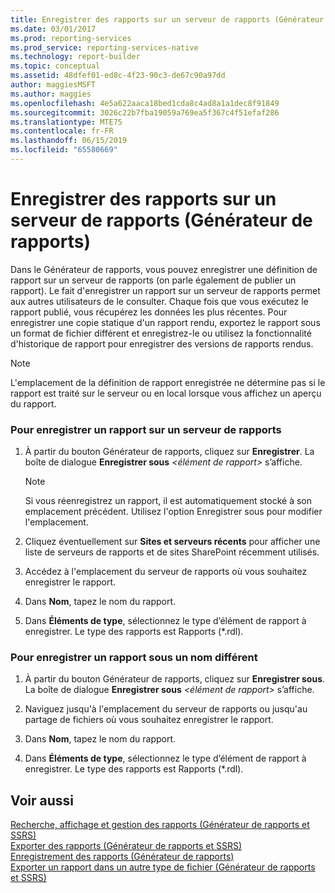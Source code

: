 ```yaml
---
title: Enregistrer des rapports sur un serveur de rapports (Générateur de rapports) | Microsoft Docs
ms.date: 03/01/2017
ms.prod: reporting-services
ms.prod_service: reporting-services-native
ms.technology: report-builder
ms.topic: conceptual
ms.assetid: 48dfef01-ed8c-4f23-90c3-de67c90a97dd
author: maggiesMSFT
ms.author: maggies
ms.openlocfilehash: 4e5a622aaca18bed1cda8c4ad8a1a1dec8f91849
ms.sourcegitcommit: 3026c22b7fba19059a769ea5f367c4f51efaf286
ms.translationtype: MTE75
ms.contentlocale: fr-FR
ms.lasthandoff: 06/15/2019
ms.locfileid: "65580669"
---
```

# <a name="save-reports-to-a-report-server-report-builder"></a>Enregistrer des rapports sur un serveur de rapports (Générateur de rapports)
  Dans le Générateur de rapports, vous pouvez enregistrer une définition de rapport sur un serveur de rapports (on parle également de publier un rapport). Le fait d'enregistrer un rapport sur un serveur de rapports permet aux autres utilisateurs de le consulter. Chaque fois que vous exécutez le rapport publié, vous récupérez les données les plus récentes. Pour enregistrer une copie statique d'un rapport rendu, exportez le rapport sous un format de fichier différent et enregistrez-le ou utilisez la fonctionnalité d'historique de rapport pour enregistrer des versions de rapports rendus.  
  
> [!NOTE]  
>  L'emplacement de la définition de rapport enregistrée ne détermine pas si le rapport est traité sur le serveur ou en local lorsque vous affichez un aperçu du rapport.  
  
### <a name="to-save-a-report-to-a-report-server"></a>Pour enregistrer un rapport sur un serveur de rapports  
  
1.  À partir du bouton Générateur de rapports, cliquez sur **Enregistrer**. La boîte de dialogue **Enregistrer sous** _\<élément de rapport>_ s’affiche.  
  
    > [!NOTE]  
    >  Si vous réenregistrez un rapport, il est automatiquement stocké à son emplacement précédent. Utilisez l'option Enregistrer sous pour modifier l'emplacement.  
  
2.  Cliquez éventuellement sur **Sites et serveurs récents** pour afficher une liste de serveurs de rapports et de sites SharePoint récemment utilisés.  
  
3.  Accédez à l'emplacement du serveur de rapports où vous souhaitez enregistrer le rapport.  
  
4.  Dans **Nom**, tapez le nom du rapport.  
  
5.  Dans **Éléments de type**, sélectionnez le type d’élément de rapport à enregistrer. Le type des rapports est Rapports (*.rdl).  
  
### <a name="to-save-a-report-as-a-different-name"></a>Pour enregistrer un rapport sous un nom différent  
  
1.  À partir du bouton Générateur de rapports, cliquez sur **Enregistrer sous**. La boîte de dialogue **Enregistrer sous** _\<élément de rapport>_ s’affiche.  
  
2.  Naviguez jusqu'à l'emplacement du serveur de rapports ou jusqu'au partage de fichiers où vous souhaitez enregistrer le rapport.  
  
3.  Dans **Nom**, tapez le nom du rapport.  
  
4.  Dans **Éléments de type**, sélectionnez le type d’élément de rapport à enregistrer. Le type des rapports est Rapports (*.rdl).  
  
## <a name="see-also"></a>Voir aussi  
 [Recherche, affichage et gestion des rapports &#40;Générateur de rapports et SSRS&#41;](../../reporting-services/report-builder/finding-viewing-and-managing-reports-report-builder-and-ssrs.md)   
 [Exporter des rapports &#40;Générateur de rapports et SSRS&#41;](../../reporting-services/report-builder/export-reports-report-builder-and-ssrs.md)   
 [Enregistrement des rapports &#40;Générateur de rapports&#41;](../../reporting-services/report-builder/saving-reports-report-builder.md)   
 [Exporter un rapport dans un autre type de fichier &#40;Générateur de rapports et SSRS&#41;](https://msdn.microsoft.com/library/b577568b-ecbd-44c3-be88-31dab6fc38a2)  
  
  
